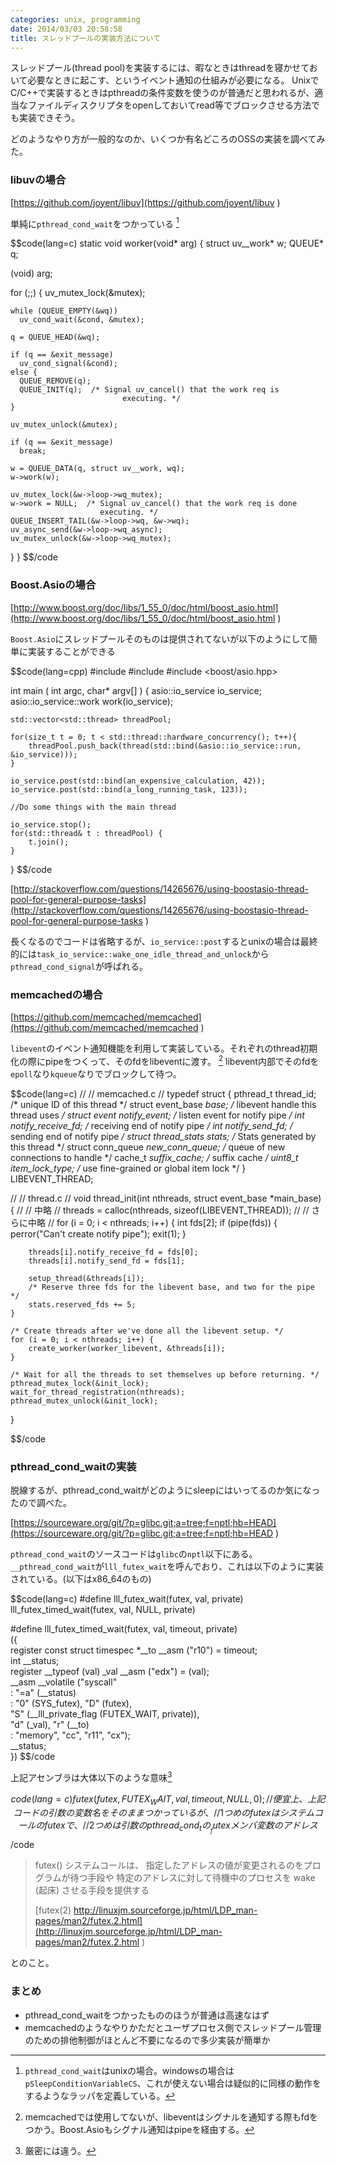 ```yaml
---
categories: unix, programming
date: 2014/03/03 20:58:58
title: スレッドプールの実装方法について
---
```


スレッドプール(thread pool)を実装するには、暇なときはthreadを寝かせておいて必要なときに起こす、というイベント通知の仕組みが必要になる。
UnixでC/C++で実装するときはpthreadの条件変数を使うのが普通だと思われるが、適当なファイルディスクリプタをopenしておいてread等でブロックさせる方法でも実装できそう。

どのようなやり方が一般的なのか、いくつか有名どころのOSSの実装を調べてみた。

### libuvの場合

[https://github.com/joyent/libuv](https://github.com/joyent/libuv ) 

単純に`pthread_cond_wait`をつかっている [^1] 

$$code(lang=c)
static void worker(void* arg) {
  struct uv__work* w;
  QUEUE* q;

  (void) arg;

  for (;;) {
    uv_mutex_lock(&mutex);

    while (QUEUE_EMPTY(&wq))
      uv_cond_wait(&cond, &mutex);

    q = QUEUE_HEAD(&wq);

    if (q == &exit_message)
      uv_cond_signal(&cond);
    else {
      QUEUE_REMOVE(q);
      QUEUE_INIT(q);  /* Signal uv_cancel() that the work req is
                             executing. */
    }

    uv_mutex_unlock(&mutex);

    if (q == &exit_message)
      break;

    w = QUEUE_DATA(q, struct uv__work, wq);
    w->work(w);

    uv_mutex_lock(&w->loop->wq_mutex);
    w->work = NULL;  /* Signal uv_cancel() that the work req is done
                        executing. */
    QUEUE_INSERT_TAIL(&w->loop->wq, &w->wq);
    uv_async_send(&w->loop->wq_async);
    uv_mutex_unlock(&w->loop->wq_mutex);
  }
}
$$/code


### Boost.Asioの場合

[http://www.boost.org/doc/libs/1_55_0/doc/html/boost_asio.html](http://www.boost.org/doc/libs/1_55_0/doc/html/boost_asio.html ) 

`Boost.Asio`にスレッドプールそのものは提供されてないが以下のようにして簡単に実装することができる

$$code(lang=cpp)
#include <thread>
#include <functional>
#include <boost/asio.hpp>

int main ( int argc, char* argv[] ) {
    asio::io_service io_service;
    asio::io_service::work work(io_service);

    std::vector<std::thread> threadPool;

    for(size_t t = 0; t < std::thread::hardware_concurrency(); t++){
        threadPool.push_back(thread(std::bind(&asio::io_service::run, &io_service)));
    }

    io_service.post(std::bind(an_expensive_calculation, 42));
    io_service.post(std::bind(a_long_running_task, 123));

    //Do some things with the main thread

    io_service.stop();
    for(std::thread& t : threadPool) {
        t.join();
    }
}
$$/code

[http://stackoverflow.com/questions/14265676/using-boostasio-thread-pool-for-general-purpose-tasks](http://stackoverflow.com/questions/14265676/using-boostasio-thread-pool-for-general-purpose-tasks ) 

長くなるのでコードは省略するが、`io_service::post`するとunixの場合は最終的には`task_io_service::wake_one_idle_thread_and_unlock`から`pthread_cond_signal`が呼ばれる。



### memcachedの場合

[https://github.com/memcached/memcached](https://github.com/memcached/memcached ) 

`libevent`のイベント通知機能を利用して実装している。それぞれのthread初期化の際にpipeをつくって、そのfdをlibeventに渡す。 [^2]  libevent内部でそのfdを`epoll`なり`kqueue`なりでブロックして待つ。

$$code(lang=c)
//
// memcached.c
//
typedef struct {
    pthread_t thread_id;        /* unique ID of this thread */
    struct event_base *base;    /* libevent handle this thread uses */
    struct event notify_event;  /* listen event for notify pipe */
    int notify_receive_fd;      /* receiving end of notify pipe */
    int notify_send_fd;         /* sending end of notify pipe */
    struct thread_stats stats;  /* Stats generated by this thread */
    struct conn_queue *new_conn_queue; /* queue of new connections to handle */
    cache_t *suffix_cache;      /* suffix cache */
    uint8_t item_lock_type;     /* use fine-grained or global item lock */
} LIBEVENT_THREAD;


//
// thread.c
//
void thread_init(int nthreads, struct event_base *main_base) {
//
// 中略
//
    threads = calloc(nthreads, sizeof(LIBEVENT_THREAD));
//
// さらに中略
//
    for (i = 0; i < nthreads; i++) {
        int fds[2];
        if (pipe(fds)) {
            perror("Can't create notify pipe");
            exit(1);
        }

        threads[i].notify_receive_fd = fds[0];
        threads[i].notify_send_fd = fds[1];

        setup_thread(&threads[i]);
        /* Reserve three fds for the libevent base, and two for the pipe */
        stats.reserved_fds += 5;
    }

    /* Create threads after we've done all the libevent setup. */
    for (i = 0; i < nthreads; i++) {
        create_worker(worker_libevent, &threads[i]);
    }

    /* Wait for all the threads to set themselves up before returning. */
    pthread_mutex_lock(&init_lock);
    wait_for_thread_registration(nthreads);
    pthread_mutex_unlock(&init_lock);
}

$$/code

### pthread_cond_waitの実装

脱線するが、pthread_cond_waitがどのようにsleepにはいってるのか気になったので調べた。

[https://sourceware.org/git/?p=glibc.git;a=tree;f=nptl;hb=HEAD](https://sourceware.org/git/?p=glibc.git;a=tree;f=nptl;hb=HEAD ) 

`pthread_cond_wait`のソースコードは`glibc`の`nptl`以下にある。
`__pthread_cond_wait`が`lll_futex_wait`を呼んでおり、これは以下のように実装されている。(以下はx86_64のもの) 


$$code(lang=c)
#define lll_futex_wait(futex, val, private) \
  lll_futex_timed_wait(futex, val, NULL, private)


#define lll_futex_timed_wait(futex, val, timeout, private) \
  ({									      \
    register const struct timespec *__to __asm ("r10") = timeout;	      \
    int __status;							      \
    register __typeof (val) _val __asm ("edx") = (val);			      \
    __asm __volatile ("syscall"						      \
		      : "=a" (__status)					      \
		      : "0" (SYS_futex), "D" (futex),			      \
			"S" (__lll_private_flag (FUTEX_WAIT, private)),	      \
			"d" (_val), "r" (__to)				      \
		      : "memory", "cc", "r11", "cx");			      \
    __status;								      \
  })
$$/code

上記アセンブラは大体以下のような意味[^3] 

$$code(lang=c)
futex(futex, FUTEX_WAIT, val, timeout, NULL, 0);  // 便宜上、上記コードの引数の変数名をそのままつかっているが、
                                                  // 1つめのfutexはシステムコールのfutexで、
                                                  // 2つめは引数のpthread_cond_tの__futexメンバ変数のアドレス
$$/code

> futex() システムコールは、 指定したアドレスの値が変更されるのをプログラムが待つ手段や 特定のアドレスに対して待機中のプロセスを wake (起床) させる手段を提供する 
>
> [futex(2) http://linuxjm.sourceforge.jp/html/LDP_man-pages/man2/futex.2.html](http://linuxjm.sourceforge.jp/html/LDP_man-pages/man2/futex.2.html )

とのこと。

### まとめ

* pthread_cond_waitをつかったもののほうが普通は高速なはず
* memcachedのようなやりかただとユーザプロセス側でスレッドプール管理のための排他制御がほとんど不要になるので多少実装が簡単か



[^1]: `pthread_cond_wait`はunixの場合。windowsの場合は`pSleepConditionVariableCS`、これが使えない場合は疑似的に同様の動作をするようなラッパを定義している。
[^2]: memcachedでは使用してないが、libeventはシグナルを通知する際もfdをつかう。Boost.Asioもシグナル通知はpipeを経由する。
[^3]: 厳密には違う。
